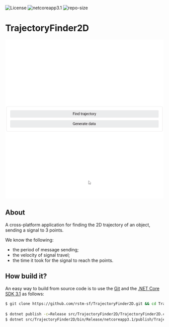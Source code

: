 ![License](https://img.shields.io/github/license/rstm-sf/TrajectoryFinder2D.svg) ![netcoreapp3.1](https://img.shields.io/badge/.NET%20Core-3.1-brightgreen.svg) ![repo-size](https://img.shields.io/github/repo-size/rstm-sf/TrajectoryFinder2D.svg)

# TrajectoryFinder2D

<img src="./assets/sample.gif" width="600">

## About

A cross-platform application for finding the 2D trajectory of an object, sending a signal to 3 points.

We know the following:
- the period of message sending;
- the velocity of signal travel;
- the time it took for the signal to reach the points.

## How build it?

An easy way to build from source code is to use the [Git](https://git-scm.com/downloads) and the [.NET Core SDK 3.1](https://dotnet.microsoft.com/download/dotnet-core/3.1) as follows:

```sh
$ git clone https://github.com/rstm-sf/TrajectoryFinder2D.git && cd TrajectoryFinder2D

$ dotnet publish -c=Release src/TrajectoryFinder2D/TrajectoryFinder2D.csproj
$ dotnet src/TrajectoryFinder2D/bin/Release/netcoreapp3.1/publish/TrajectoryFinder2D.dll
```
